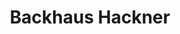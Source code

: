 ---
title: "Backhaus Hackner"
url: /ingolstadt/backhaus-hackner-regensburger-strasse/
shop: Bäckerei
---